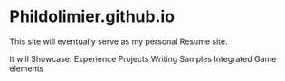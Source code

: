 # Phildolimier.github.io


This site will eventually serve as my personal Resume site.

It will Showcase:
Experience
Projects
Writing Samples
Integrated Game elements
